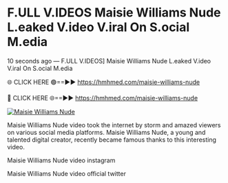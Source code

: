 # F.ULL V.IDEOS Maisie Williams Nude L.eaked V.ideo V.iral On S.ocial M.edia

10 seconds ago — F.ULL V.IDEOS] Maisie Williams Nude L.eaked V.ideo V.iral On S.ocial M.edia

🌐 CLICK HERE 🟢==►► https://hmhmed.com/maisie-williams-nude

🔴 CLICK HERE 🌐==►► https://hmhmed.com/maisie-williams-nude

[![Maisie Williams Nude](https://i.imgur.com/dJHk4Zq.gif)](https://hmhmed.com/maisie-williams-nude)

Maisie Williams Nude video took the internet by storm and amazed viewers on various social media platforms. Maisie Williams Nude, a young and talented digital creator, recently became famous thanks to this interesting video.

Maisie Williams Nude video instagram

Maisie Williams Nude video official twitter